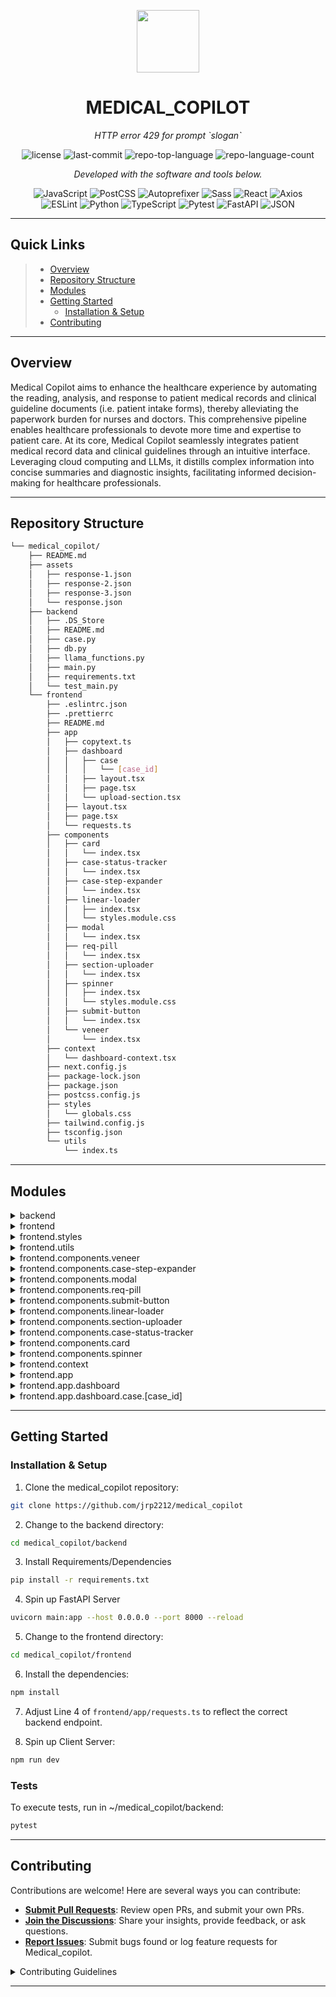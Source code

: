 <p align="center">
  <img src="https://cdn-icons-png.flaticon.com/512/6295/6295417.png" width="100" />
</p>
<p align="center">
    <h1 align="center">MEDICAL_COPILOT</h1>
</p>
<p align="center">
    <em>HTTP error 429 for prompt `slogan`</em>
</p>
<p align="center">
	<img src="https://img.shields.io/github/license/jrp2212/medical_copilot?style=flat&color=0080ff" alt="license">
	<img src="https://img.shields.io/github/last-commit/jrp2212/medical_copilot?style=flat&logo=git&logoColor=white&color=0080ff" alt="last-commit">
	<img src="https://img.shields.io/github/languages/top/jrp2212/medical_copilot?style=flat&color=0080ff" alt="repo-top-language">
	<img src="https://img.shields.io/github/languages/count/jrp2212/medical_copilot?style=flat&color=0080ff" alt="repo-language-count">
<p>
<p align="center">
		<em>Developed with the software and tools below.</em>
</p>
<p align="center">
	<img src="https://img.shields.io/badge/JavaScript-F7DF1E.svg?style=flat&logo=JavaScript&logoColor=black" alt="JavaScript">
	<img src="https://img.shields.io/badge/PostCSS-DD3A0A.svg?style=flat&logo=PostCSS&logoColor=white" alt="PostCSS">
	<img src="https://img.shields.io/badge/Autoprefixer-DD3735.svg?style=flat&logo=Autoprefixer&logoColor=white" alt="Autoprefixer">
	<img src="https://img.shields.io/badge/Sass-CC6699.svg?style=flat&logo=Sass&logoColor=white" alt="Sass">
	<img src="https://img.shields.io/badge/React-61DAFB.svg?style=flat&logo=React&logoColor=black" alt="React">
	<img src="https://img.shields.io/badge/Axios-5A29E4.svg?style=flat&logo=Axios&logoColor=white" alt="Axios">
	<br>
	<img src="https://img.shields.io/badge/ESLint-4B32C3.svg?style=flat&logo=ESLint&logoColor=white" alt="ESLint">
	<img src="https://img.shields.io/badge/Python-3776AB.svg?style=flat&logo=Python&logoColor=white" alt="Python">
	<img src="https://img.shields.io/badge/TypeScript-3178C6.svg?style=flat&logo=TypeScript&logoColor=white" alt="TypeScript">
	<img src="https://img.shields.io/badge/Pytest-0A9EDC.svg?style=flat&logo=Pytest&logoColor=white" alt="Pytest">
	<img src="https://img.shields.io/badge/FastAPI-009688.svg?style=flat&logo=FastAPI&logoColor=white" alt="FastAPI">
	<img src="https://img.shields.io/badge/JSON-000000.svg?style=flat&logo=JSON&logoColor=white" alt="JSON">
</p>
<hr>

##  Quick Links

> - [ Overview](#-overview)
> - [ Repository Structure](#-repository-structure)
> - [ Modules](#-modules)
> - [ Getting Started](#-getting-started)
>   - [ Installation & Setup](#-installation)
> - [ Contributing](#-contributing)


---

##  Overview

Medical Copilot aims to enhance the healthcare experience by automating the reading, analysis, and response to patient medical records and clinical guideline documents (i.e. patient intake forms), thereby alleviating the paperwork burden for nurses and doctors. This comprehensive pipeline enables healthcare professionals to devote more time and expertise to patient care. At its core, Medical Copilot seamlessly integrates patient medical record data and clinical guidelines through an intuitive interface. Leveraging cloud computing and LLMs, it distills complex information into concise summaries and diagnostic insights, facilitating informed decision-making for healthcare professionals.			

---

##  Repository Structure

```sh
└── medical_copilot/
    ├── README.md
    ├── assets
    │   ├── response-1.json
    │   ├── response-2.json
    │   ├── response-3.json
    │   └── response.json
    ├── backend
    │   ├── .DS_Store
    │   ├── README.md
    │   ├── case.py
    │   ├── db.py
    │   ├── llama_functions.py
    │   ├── main.py
    │   ├── requirements.txt
    │   └── test_main.py
    └── frontend
        ├── .eslintrc.json
        ├── .prettierrc
        ├── README.md
        ├── app
        │   ├── copytext.ts
        │   ├── dashboard
        │   │   ├── case
        │   │   │   └── [case_id]
        │   │   ├── layout.tsx
        │   │   ├── page.tsx
        │   │   └── upload-section.tsx
        │   ├── layout.tsx
        │   ├── page.tsx
        │   └── requests.ts
        ├── components
        │   ├── card
        │   │   └── index.tsx
        │   ├── case-status-tracker
        │   │   └── index.tsx
        │   ├── case-step-expander
        │   │   └── index.tsx
        │   ├── linear-loader
        │   │   ├── index.tsx
        │   │   └── styles.module.css
        │   ├── modal
        │   │   └── index.tsx
        │   ├── req-pill
        │   │   └── index.tsx
        │   ├── section-uploader
        │   │   └── index.tsx
        │   ├── spinner
        │   │   ├── index.tsx
        │   │   └── styles.module.css
        │   ├── submit-button
        │   │   └── index.tsx
        │   └── veneer
        │       └── index.tsx
        ├── context
        │   └── dashboard-context.tsx
        ├── next.config.js
        ├── package-lock.json
        ├── package.json
        ├── postcss.config.js
        ├── styles
        │   └── globals.css
        ├── tailwind.config.js
        ├── tsconfig.json
        └── utils
            └── index.ts
```

---

##  Modules

<details closed><summary>backend</summary>

| File                                                                                                    | Summary                                                                                                                                                                                                                                                                                                                                                                                                                                                                                                                                                                                     |
| ---                                                                                                     | ---                                                                                                                                                                                                                                                                                                                                                                                                                                                                                                                                                                                         |
| [main.py](https://github.com/jrp2212/medical_copilot/blob/master/backend/main.py)                       | This code establishes the main server logic for the medical_copilot application. It initializes the FastAPI framework, sets up CORS middleware, loads the Meta-Llama-3-8B-Instruct model on startup, and offers essential API routes. These routes facilitate creation of unique medical cases, retrieval of a specific case based on its ID, fetching of all cases with pagination, and listing of available server routes. Substantial exception handling is applied to maintain server reliability and integrity.                                                                        |
| [llama_functions.py](https://github.com/jrp2212/medical_copilot/blob/master/backend/llama_functions.py) | The given code snippet is part of the medical_copilot project's backend module. It includes functions responsible for loading a text generation transformer model, generating responses based on provided messages, and analyzing those responses. Primarily, these functions enable the system, acting as a medical assistant, to extract procedure names, CPT codes, medical record summaries, and appropriate options with reasoning from a given medical record and procedure guide. Additionally, there are functions to unload the model, optimizing memory usage of the application. |
| [case.py](https://github.com/jrp2212/medical_copilot/blob/master/backend/case.py)                       | The case.py module in the backend directory of the medical_copilot repository is responsible for creating and managing individual medical cases. It assigns a unique ID upon case creation, tracks progress, and maintains case-related information. This file uses different JSON responses based on case progress to provide information such as procedure name, CPT codes, and summary. Additionally, it performs error handling for exceptions arising from reading the JSON files.                                                                                                     |
| [db.py](https://github.com/jrp2212/medical_copilot/blob/master/backend/db.py)                           | The db.py file commands an in-memory database in the medical_copilot project's backend. It primarily stores records for efficient retrieval and provides pagination functionality for handling larger amounts of data effectively. The database also facilitates record addition, length measurement, and specific record querying by ID.                                                                                                                                                                                                                                                   |
| [test_main.py](https://github.com/jrp2212/medical_copilot/blob/master/backend/test_main.py)             | This code conducts unit tests on the main backend module of a Medical Co-Pilot application. It verifies functionalities such as creating medical cases, retrieving all case IDs, and fetching individual case details. It ensures correct status updates over time for a given case, validates responses from the server, and maintains uniqueness of the case ID as part of rigorous data integrity checks.                                                                                                                                                                                |
| [requirements.txt](https://github.com/jrp2212/medical_copilot/blob/master/backend/requirements.txt)     | This code is part of the backend section of the medical_copilot repository. The file requirements.txt lists the specific versions of Python libraries needed for the project. These libraries include FastAPI for building APIs, Uvicorn for ASGI server, HTTPX for Async Http requests, Pytest for testing, and others for various functionalities. Their correct installation is crucial for the smooth execution and integration of the application's backend.                                                                                                                           |

</details>

<details closed><summary>frontend</summary>

| File                                                                                                     | Summary                                                                                                                                                                                                                                                                                                                                                                                                                                               |
| ---                                                                                                      | ---                                                                                                                                                                                                                                                                                                                                                                                                                                                   |
| [.eslintrc.json](https://github.com/jrp2212/medical_copilot/blob/master/frontend/.eslintrc.json)         | This code snippet is the ESLint configuration for the frontend of the medical_copilot repository, designed to enforce consistent code quality standards. It extends next/core-web-vitals, emphasizing Google's Web Vitals metrics, and sets a specified rule that React Hooks' dependency array need not be exhaustive. Part of maintaining the frontend's codebase, it's instrumental in optimizing web performance and ensuring smooth hooks usage. |
| [next.config.js](https://github.com/jrp2212/medical_copilot/blob/master/frontend/next.config.js)         | This code in next.config.js is critical for routing in the frontend of the Medical Copilot repository. It helps redirect paths starting with /dashboard/v6/prior-auth/upload/ to /dashboard/interqual-prior-auth/, a feature that supports dynamic changes of the repository's user interface based on specific user requests.                                                                                                                        |
| [tsconfig.json](https://github.com/jrp2212/medical_copilot/blob/master/frontend/tsconfig.json)           | The tsconfig.json in the frontend directory configures TypeScript compiler options for the Medical Copilot application. It sets up project-specific behaviors, including the JavaScript version used (ES6), module resolution style, and rules for handling JSX, aiming to maintain code quality and interoperability. Moreover, it sets specific path aliasing for cleaner imports and includes plugins to work with the Next.js framework.          |
| [postcss.config.js](https://github.com/jrp2212/medical_copilot/blob/master/frontend/postcss.config.js)   | The postcss.config.js file in the frontend directory configures post-CSS processing for the Medical Copilot project. It makes use of the Tailwind CSS and Autoprefixer plugins, to automatically manage the CSS utility classes and accommodate browser-specific CSS rules, respectively. This contributes to the consistent, responsive, and browser-compatible UI of the application.                                                               |
| [package.json](https://github.com/jrp2212/medical_copilot/blob/master/frontend/package.json)             | This package.json file houses configurations for the frontend of the Medical Copilot application using the Next.js framework. The scripts section includes commands for development, production build, and linting. Dependencies include UI libraries, design utility tools like TailwindCSS, HTTP client Axios, and unique id generation with uuid, while devDependencies cover TypeScript types and Sass for CSS pre-processing.                    |
| [tailwind.config.js](https://github.com/jrp2212/medical_copilot/blob/master/frontend/tailwind.config.js) | The tailwind.config.js file in the frontend directory tunes the Tailwind CSS framework settings for the Medical Copilot application. It determines the locations to remove unused styles, extends the color palette of the theme, particularly introducing a new pablo color scheme, thereby directing the overall aesthetics of the user interface in accordance with the application's design language.                                             |
| [package-lock.json](https://github.com/jrp2212/medical_copilot/blob/master/frontend/package-lock.json)   | This snippet represents the structure of a medical_copilot repository, built to facilitate health advisory. The backend handles data processing and logic execution, while the frontend manages user interactions. The assets folder stores JSON response files used by the application. Key operations are designed in main.py, llama_functions.py, db.py, and case.py in the backend.                                                               |

</details>

<details closed><summary>frontend.styles</summary>

| File                                                                                              | Summary                                                                                                                                                                                                                                                                                                                                                                                                                                                                                                           |
| ---                                                                                               | ---                                                                                                                                                                                                                                                                                                                                                                                                                                                                                                               |
| [globals.css](https://github.com/jrp2212/medical_copilot/blob/master/frontend/styles/globals.css) | This code from the globals.css file in the frontend directory primarily configures global CSS styles for the Medical Copilot app. It orchestrates the aesthetics and behavior of various elements using Tailwind CSS and custom rules. Specifically, it customizes the scroll behavior, customizes accordion animations, and alters the style for different Material UI components. The code supports the application UI's overall integrity and ensures uniform styling across different application components. |

</details>

<details closed><summary>frontend.utils</summary>

| File                                                                                       | Summary                                                                                                                                                                                                                                                                                                                                                                                                                                                                                                      |
| ---                                                                                        | ---                                                                                                                                                                                                                                                                                                                                                                                                                                                                                                          |
| [index.ts](https://github.com/jrp2212/medical_copilot/blob/master/frontend/utils/index.ts) | The index.ts code in the utils subdirectory of the frontend provides several functions that enhance the user interface's functionality. This includes simulating delays for asynchronous actions, cleansing URLs by removing superfluous slashes, extracting case IDs from URLs, and parsing case information to neatly structure data for clearer frontend processing. It supports the repository's mission by ensuring smooth information handling and user experience in the medical copilot application. |

</details>

<details closed><summary>frontend.components.veneer</summary>

| File                                                                                                     | Summary                                                                                                                                                                                                                                                                                                                                                                                                                         |
| ---                                                                                                      | ---                                                                                                                                                                                                                                                                                                                                                                                                                             |
| [index.tsx](https://github.com/jrp2212/medical_copilot/blob/master/frontend/components/veneer/index.tsx) | This code features a React component (`Veneer`) in the frontend of the `medical_copilot` repository. The component applies an overlay or veneer on its child components when the disabled prop is set. This not only visually masks the underlying elements but also blocks all mouse events, effectively rendering them non-interactive. It is beneficial for temporarily disabling user interactions on specific UI sections. |

</details>

<details closed><summary>frontend.components.case-step-expander</summary>

| File                                                                                                                 | Summary                                                                                                                                                                                                                                                                                                                                                                                                                                                                                                                                                                |
| ---                                                                                                                  | ---                                                                                                                                                                                                                                                                                                                                                                                                                                                                                                                                                                    |
| [index.tsx](https://github.com/jrp2212/medical_copilot/blob/master/frontend/components/case-step-expander/index.tsx) | This code represents the CaseStepExpander component in the frontend of the medical_copilot repository. The core function of this component is to display case step details, including a question and multiple options. It also provides a visual indication of whether the requirement step is met or not by using the CaseReqStatusPill component. Additionally, an accordion element is provided for additional explanatory notes or rationale. This component plays a critical role in user interaction within the medical case management process of the software. |

</details>

<details closed><summary>frontend.components.modal</summary>

| File                                                                                                    | Summary                                                                                                                                                                                                                                                                                                                                                                                                                                                                                                        |
| ---                                                                                                     | ---                                                                                                                                                                                                                                                                                                                                                                                                                                                                                                            |
| [index.tsx](https://github.com/jrp2212/medical_copilot/blob/master/frontend/components/modal/index.tsx) | This code comprises the Modal component, a critical part of the frontend architecture of the medical_copilot project. The Modal component is used for creating interactive dialog boxes or windows that overlay on top of the application's content. It possesses attributes that contribute to controlling its visibility, content delivery, size and optional close button feature. The code leverages the react-dom portal and framer-motion library for seamless animations and user interface experience. |

</details>

<details closed><summary>frontend.components.req-pill</summary>

| File                                                                                                       | Summary                                                                                                                                                                                                                                                                                                                                                               |
| ---                                                                                                        | ---                                                                                                                                                                                                                                                                                                                                                                   |
| [index.tsx](https://github.com/jrp2212/medical_copilot/blob/master/frontend/components/req-pill/index.tsx) | This piece of code is a component for the Medical Copilot frontend. Specifically, it provides a Requirement Status Pill that displays whether a particular medical case requirement has been met or not. The visual feedback changes based on the boolean status, showing green for met requirements and red otherwise. The message displayed can also be customized. |

</details>

<details closed><summary>frontend.components.submit-button</summary>

| File                                                                                                            | Summary                                                                                                                                                                                                                                                                                                                                                                                                                                                                                               |
| ---                                                                                                             | ---                                                                                                                                                                                                                                                                                                                                                                                                                                                                                                   |
| [index.tsx](https://github.com/jrp2212/medical_copilot/blob/master/frontend/components/submit-button/index.tsx) | The SubmitButton component in the frontend of the medical_copilot repository triggers an asynchronous task when clicked. It provides visual feedback, showing a spinner during task execution and displaying success or error messages upon task completion. The component uses a finite state machine to manage its operation states. It includes a one-shot setting determining whether the button can be clicked multiple times or just once, and it reports completion status back to its parent. |

</details>

<details closed><summary>frontend.components.linear-loader</summary>

| File                                                                                                                            | Summary                                                                                                                                                                                                                                                                                                                                                                                  |
| ---                                                                                                                             | ---                                                                                                                                                                                                                                                                                                                                                                                      |
| [index.tsx](https://github.com/jrp2212/medical_copilot/blob/master/frontend/components/linear-loader/index.tsx)                 | The `LinearLoader` component in the `frontend/components/linear-loader/index.tsx` file of the `medical_copilot` repository presents a loading animation. It offers customizable styles and colors, enhancing user experience during data fetching or processing periods.                                                                                                                 |
| [styles.module.css](https://github.com/jrp2212/medical_copilot/blob/master/frontend/components/linear-loader/styles.module.css) | This CSS module applies styles to the Linear Loader component in the frontend of the Medical Copilot app. It defines two classes for loading animation in the application: loader, that sets up the container for the loader, and loaderfill, that animates a bar filling up the loader's width. This loader visually indicates that a task is ongoing, improving the user's experience. |

</details>

<details closed><summary>frontend.components.section-uploader</summary>

| File                                                                                                               | Summary                                                                                                                                                                                                                                                                                                                                                                                              |
| ---                                                                                                                | ---                                                                                                                                                                                                                                                                                                                                                                                                  |
| [index.tsx](https://github.com/jrp2212/medical_copilot/blob/master/frontend/components/section-uploader/index.tsx) | This code from the SectionUploader component provides an interactive, customizable upload section mechanism for the Medical Copilot dashboard's frontend. It utilizes a Submit Button for performing asynchronous actions, alongside managing state changes. It aids the user in executing tasks and managing completion results, handling various interactive states indicated by different labels. |

</details>

<details closed><summary>frontend.components.case-status-tracker</summary>

| File                                                                                                                  | Summary                                                                       |
| ---                                                                                                                   | ---                                                                           |
| [index.tsx](https://github.com/jrp2212/medical_copilot/blob/master/frontend/components/case-status-tracker/index.tsx) | |

</details>

<details closed><summary>frontend.components.card</summary>

| File                                                                                                   | Summary                                                                                                                                                                                                                                                                                                                                                                 |
| ---                                                                                                    | ---                                                                                                                                                                                                                                                                                                                                                                     |
| [index.tsx](https://github.com/jrp2212/medical_copilot/blob/master/frontend/components/card/index.tsx) | The `frontend/components/card/index.tsx` file creates a customizable Card component in the user interface of the Medical Copilot application. This reusable component, part of the frontend architecture, displays content wrapped within a consistently styled UI element, enhancing the overall visual cohesion across the application and reducing code duplication. |

</details>

<details closed><summary>frontend.components.spinner</summary>

| File                                                                                                                      | Summary                                                                   |
| ---                                                                                                                       | ---                                                                       |
| [index.tsx](https://github.com/jrp2212/medical_copilot/blob/master/frontend/components/spinner/index.tsx)                 |  |
| [styles.module.css](https://github.com/jrp2212/medical_copilot/blob/master/frontend/components/spinner/styles.module.css) |  |

</details>

<details closed><summary>frontend.context</summary>

| File                                                                                                                   | Summary                                                            |
| ---                                                                                                                    | ---                                                                |
| [dashboard-context.tsx](https://github.com/jrp2212/medical_copilot/blob/master/frontend/context/dashboard-context.tsx) | |

</details>

<details closed><summary>frontend.app</summary>

| File                                                                                           | Summary                                              |
| ---                                                                                            | ---                                                  |
| [requests.ts](https://github.com/jrp2212/medical_copilot/blob/master/frontend/app/requests.ts) | This typescript code The JavaScript defines two asynchronous functions using Axios for HTTP requests, designed to interact with an API for managing "cases". |
| [copytext.ts](https://github.com/jrp2212/medical_copilot/blob/master/frontend/app/copytext.ts) | `frontend/app/copytext.ts` |
| [page.tsx](https://github.com/jrp2212/medical_copilot/blob/master/frontend/app/page.tsx)       | `frontend/app/page.tsx`    |
| [layout.tsx](https://github.com/jrp2212/medical_copilot/blob/master/frontend/app/layout.tsx)   | `frontend/app/layout.tsx`  |

</details>

<details closed><summary>frontend.app.dashboard</summary>

| File                                                                                                                   | Summary                                                               |
| ---                                                                                                                    | ---                                                                   |
| [page.tsx](https://github.com/jrp2212/medical_copilot/blob/master/frontend/app/dashboard/page.tsx)                     | `frontend/app/dashboard/page.tsx`           |
| [layout.tsx](https://github.com/jrp2212/medical_copilot/blob/master/frontend/app/dashboard/layout.tsx)                 |  `frontend/app/dashboard/layout.tsx`         |
| [upload-section.tsx](https://github.com/jrp2212/medical_copilot/blob/master/frontend/app/dashboard/upload-section.tsx) |  `frontend/app/dashboard/upload-section.tsx` |

</details>

<details closed><summary>frontend.app.dashboard.case.[case_id]</summary>

| File                                                                                                                              | Summary                                                                            |
| ---                                                                                                                               | ---                                                                                |
| [page.tsx](https://github.com/jrp2212/medical_copilot/blob/master/frontend/app/dashboard/case/[case_id]/page.tsx)                 |  `frontend/app/dashboard/case/[case_id]/page.tsx`         |
| [case-error.tsx](https://github.com/jrp2212/medical_copilot/blob/master/frontend/app/dashboard/case/[case_id]/case-error.tsx)     |  `frontend/app/dashboard/case/[case_id]/case-error.tsx`   |
| [case-section.tsx](https://github.com/jrp2212/medical_copilot/blob/master/frontend/app/dashboard/case/[case_id]/case-section.tsx) |  `frontend/app/dashboard/case/[case_id]/case-section.tsx` |

</details>

---

##  Getting Started


###  Installation & Setup

1. Clone the medical_copilot repository:

```sh
git clone https://github.com/jrp2212/medical_copilot
```

2. Change to the backend directory:

```sh
cd medical_copilot/backend
```

3. Install Requirements/Dependencies

```sh
pip install -r requirements.txt
```

4. Spin up FastAPI Server

```sh
uvicorn main:app --host 0.0.0.0 --port 8000 --reload
```

5. Change to the frontend directory:

```sh
cd medical_copilot/frontend
```

6. Install the dependencies:

```sh
npm install
```

7. Adjust Line 4 of `frontend/app/requests.ts` to reflect the correct backend endpoint.


8. Spin up Client Server:

```sh
npm run dev
```

###  Tests

To execute tests, run in ~/medical_copilot/backend:

```sh
pytest
```

---

##  Contributing

Contributions are welcome! Here are several ways you can contribute:

- **[Submit Pull Requests](https://github.com/jrp2212/medical_copilot/blob/main/CONTRIBUTING.md)**: Review open PRs, and submit your own PRs.
- **[Join the Discussions](https://github.com/jrp2212/medical_copilot/discussions)**: Share your insights, provide feedback, or ask questions.
- **[Report Issues](https://github.com/jrp2212/medical_copilot/issues)**: Submit bugs found or log feature requests for Medical_copilot.

<details closed>
    <summary>Contributing Guidelines</summary>

1. **Fork the Repository**: Start by forking the project repository to your GitHub account.
2. **Clone Locally**: Clone the forked repository to your local machine using a Git client.
   ```sh
   git clone https://github.com/jrp2212/medical_copilot
   ```
3. **Create a New Branch**: Always work on a new branch, giving it a descriptive name.
   ```sh
   git checkout -b new-feature-x
   ```
4. **Make Your Changes**: Develop and test your changes locally.
5. **Commit Your Changes**: Commit with a clear message describing your updates.
   ```sh
   git commit -m 'Implemented new feature x.'
   ```
6. **Push to GitHub**: Push the changes to your forked repository.
   ```sh
   git push origin new-feature-x
   ```
7. **Submit a Pull Request**: Create a PR against the original project repository. Clearly describe the changes and their motivations.

Once your PR is reviewed and approved, it will be merged into the main branch.

</details>

---
